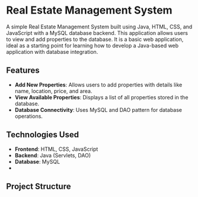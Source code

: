 # Real Estate Management System

A simple Real Estate Management System built using Java, HTML, CSS, and JavaScript with a MySQL database backend.
This application allows users to view and add properties to the database.
It is a basic web application, ideal as a starting point for learning how to develop a Java-based web application with database integration.

## Features

- **Add New Properties**: Allows users to add properties with details like name, location, price, and area.
- **View Available Properties**: Displays a list of all properties stored in the database.
- **Database Connectivity**: Uses MySQL and DAO pattern for database operations.

## Technologies Used

- **Frontend**: HTML, CSS, JavaScript
- **Backend**: Java (Servlets, DAO)
- **Database**: MySQL
- 
## Project Structure


